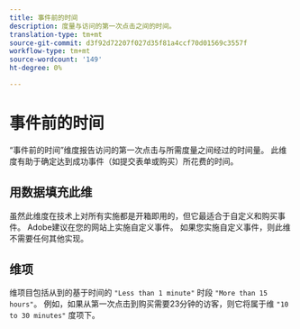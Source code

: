 ```yaml
---
title: 事件前的时间
description: 度量与访问的第一次点击之间的时间。
translation-type: tm+mt
source-git-commit: d3f92d72207f027d35f81a4ccf70d01569c3557f
workflow-type: tm+mt
source-wordcount: '149'
ht-degree: 0%

---
```



# 事件前的时间

“事件前的时间”维度报告访问的第一次点击与所需度量之间经过的时间量。 此维度有助于确定达到成功事件（如提交表单或购买）所花费的时间。

## 用数据填充此维

虽然此维度在技术上对所有实施都是开箱即用的，但它最适合于自定义和购买事件。 Adobe建议在您的网站上实施自定义事件。 如果您实施自定义事件，则此维不需要任何其他实现。

## 维项

维项目包括从到的基于时间的 `"Less than 1 minute"` 时段 `"More than 15 hours"`。 例如，如果从第一次点击到购买需要23分钟的访客，则它将属于维 `"10 to 30 minutes"` 度项下。
